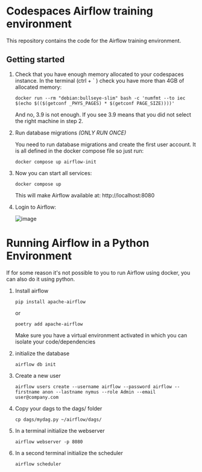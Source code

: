 # Codespaces Airflow training environment

This repository contains the code for the Airflow training environment.

## Getting started

1. Check that you have enough memory allocated to your codespaces instance. In the terminal (ctrl + ` ) check you have more than 4GB of allocated memory:

    ```
    docker run --rm "debian:bullseye-slim" bash -c 'numfmt --to iec $(echo $(($(getconf _PHYS_PAGES) * $(getconf PAGE_SIZE))))'
    ```

    And no, 3.9 is not enough. If you see 3.9 means that you did not select the right machine in step 2.

2. Run database migrations *(ONLY RUN ONCE)*

    You need to run database migrations and create the first user account. It is all defined in the docker compose file so just run:
    ```
    docker compose up airflow-init
    ```

3. Now you can start all services:
    ```
    docker compose up
    ```

    This will make Airflow available at: http://localhost:8080

4. Login to Airflow:

    ![image](images/codespaces4.png)


# Running Airflow in a Python Environment
If for some reason it's not possible to you to run Airflow using docker, you can also do it using python.

1. Install airflow
    ```
    pip install apache-airflow
    ```
    or
    ```
    poetry add apache-airflow
    ```

    Make sure you have a virtual environment activated in which you can isolate your code/dependencies

2. initialize the database
    ```
    airflow db init
    ```

3. Create a new user
    ```
    airflow users create --username airflow --password airflow --firstname anon --lastname nymus --role Admin --email user@company.com 
    ```

4. Copy your dags to the dags/ folder
    ```
    cp dags/mydag.py ~/airflow/dags/
    ```

5. In a terminal initialize the webserver
    ```
    airflow webserver -p 8080
    ```

6. In a second terminal initialize the scheduler
    ```
    airflow scheduler
    ```
